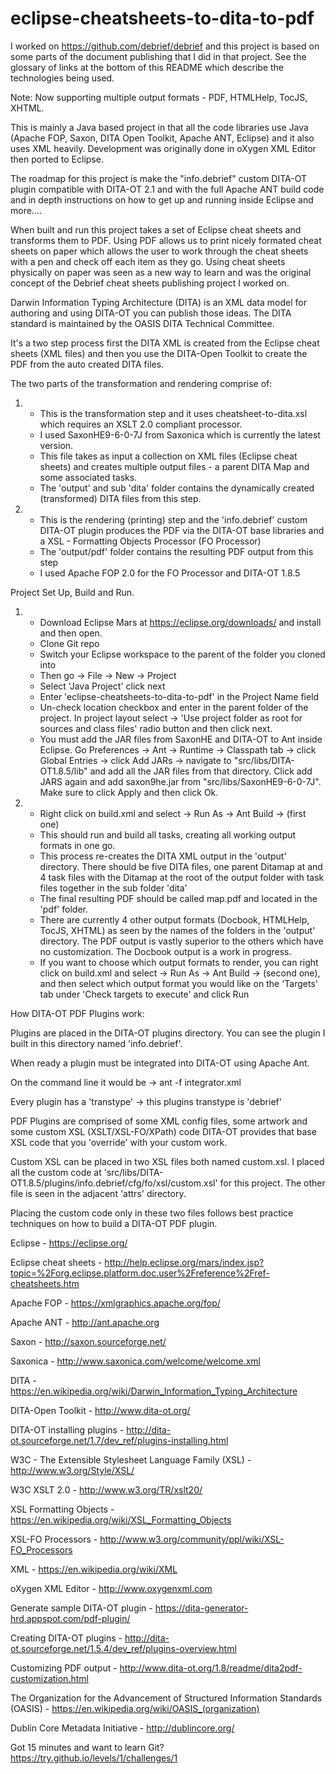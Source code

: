 # eclipse-cheatsheets-to-dita-to-pdf

I worked on https://github.com/debrief/debrief and this project is based on some parts of the document publishing that I did in that project.  See the glossary of links at the bottom of this README which describe the technologies being used.

Note: Now supporting multiple output formats - PDF, HTMLHelp, TocJS, XHTML.

This is mainly a Java based project in that all the code libraries use Java (Apache FOP, Saxon, DITA Open Toolkit, Apache ANT, Eclipse) and it also uses XML heavily.   Development was originally done in oXygen XML Editor then ported to Eclipse.

The roadmap for this project is make the "info.debrief" custom DITA-OT plugin compatible with DITA-OT 2.1 and with the full Apache ANT build code and in depth instructions on how to get up and running inside Eclipse and more.... 

When built and run this project takes a set of Eclipse cheat sheets and transforms them to PDF.  Using PDF allows us to print nicely formated cheat sheets on paper which allows the user to work through the cheat sheets with a pen and check off each item as they go.  Using cheat sheets physically on paper was seen as a new way to learn and was the original concept of the Debrief cheat sheets publishing project I worked on.

Darwin Information Typing Architecture (DITA) is an XML data model for authoring and using DITA-OT you can publish those ideas. The DITA standard is maintained by the OASIS DITA Technical Committee.

It's a two step process first the DITA XML is created from the Eclipse cheat sheets (XML files) and then you use the DITA-Open Toolkit to create the PDF from the auto created DITA files.

The two parts of the transformation and rendering comprise of:

1.	- This is the transformation step and it uses cheatsheet-to-dita.xsl which requires an XSLT 2.0 compliant processor.
	- I used SaxonHE9-6-0-7J from Saxonica which is currently the latest version.
	- This file takes as input a collection on XML files (Eclipse cheat sheets) and creates multiple output files - a parent DITA Map and some associated tasks.
	- The 'output' and sub 'dita' folder contains the dynamically created (transformed) DITA files from this step. 
	
	
2.	- This is the rendering (printing) step and the 'info.debrief' custom DITA-OT plugin produces the PDF via the DITA-OT base libraries and a XSL - Formatting Objects Processor (FO Processor)
	- The 'output/pdf' folder contains the resulting PDF output from this step
	- I used Apache FOP 2.0 for the FO Processor and DITA-OT 1.8.5


Project Set Up, Build and Run.

1. 	- Download Eclipse Mars at https://eclipse.org/downloads/ and install and then open.	
	- Clone Git repo
	- Switch your Eclipse workspace to the parent of the folder you cloned into
	- Then go -> File -> New -> Project
	- Select 'Java Project' click next
	- Enter 'eclipse-cheatsheets-to-dita-to-pdf' in the Project Name field
	- Un-check location checkbox and enter in the parent folder of the project. In project layout select -> 'Use project folder as root for sources and class files' radio button and then click next.
	- You must add the JAR files from SaxonHE and DITA-OT to Ant inside Eclipse. Go Preferences -> Ant -> Runtime -> Classpath tab -> click Global Entries -> click Add JARs -> navigate to "src/libs/DITA-OT1.8.5/lib" and add all the JAR files from that directory.  Click add JARS again and add saxon9he.jar from  "src/libs/SaxonHE9-6-0-7J".  Make sure to click Apply and then click Ok.
		
	
2.  - Right click on build.xml and select -> Run As -> Ant Build -> (first one)
	- This should run and build all tasks, creating all working output formats in one go.
	- This process re-creates the DITA XML output in the 'output' directory.  There should be five DITA files, one parent Ditamap at and 4 task files with the Ditamap at the root of the output folder with task files together in the sub folder 'dita'
	- The final resulting PDF should be called map.pdf and located in the 'pdf' folder.
	- There are currently 4 other output formats (Docbook, HTMLHelp, TocJS, XHTML) as seen by the names of the folders in the 'output' directory.  The PDF output is vastly superior to the others which have no customization.  The Docbook output is a work in progress. 
	- If you want to choose which output formats to render, you can right click on build.xml and select -> Run As -> Ant Build -> (second one), and then select which output format you would like on the 'Targets' tab under 'Check targets to execute' and click Run

	
How DITA-OT PDF Plugins work:

Plugins are placed in the DITA-OT plugins directory.  You can see the plugin I built in this directory named 'info.debrief'.

When ready a plugin must be integrated into DITA-OT using Apache Ant. 
 
On the command line it would be -> ant -f integrator.xml

Every plugin has a 'transtype' -> this plugins transtype is 'debrief'

PDF Plugins are comprised of some XML config files, some artwork and some custom XSL (XSLT/XSL-FO/XPath) code 
DITA-OT provides that base XSL code that you 'override' with your custom work.

Custom XSL can be placed in two XSL files both named custom.xsl.  I placed all the custom code at 'src/libs/DITA-OT1.8.5/plugins/info.debrief/cfg/fo/xsl/custom.xsl' for this project.  The other file is seen in the adjacent 'attrs' directory. 
 
Placing the custom code only in these two files follows best practice techniques on how to build a DITA-OT PDF plugin.


Eclipse - https://eclipse.org/ 

Eclipse cheat sheets - http://help.eclipse.org/mars/index.jsp?topic=%2Forg.eclipse.platform.doc.user%2Freference%2Fref-cheatsheets.htm

Apache FOP - https://xmlgraphics.apache.org/fop/

Apache ANT - http://ant.apache.org

Saxon - http://saxon.sourceforge.net/

Saxonica - http://www.saxonica.com/welcome/welcome.xml

DITA - https://en.wikipedia.org/wiki/Darwin_Information_Typing_Architecture

DITA-Open Toolkit - http://www.dita-ot.org/

DITA-OT installing plugins - http://dita-ot.sourceforge.net/1.7/dev_ref/plugins-installing.html

W3C - The Extensible Stylesheet Language Family (XSL) - http://www.w3.org/Style/XSL/

W3C XSLT 2.0 - http://www.w3.org/TR/xslt20/ 

XSL Formatting Objects - https://en.wikipedia.org/wiki/XSL_Formatting_Objects

XSL-FO Processors - http://www.w3.org/community/ppl/wiki/XSL-FO_Processors

XML - https://en.wikipedia.org/wiki/XML

oXygen XML Editor - http://www.oxygenxml.com

Generate sample DITA-OT plugin - https://dita-generator-hrd.appspot.com/pdf-plugin/

Creating DITA-OT plugins - http://dita-ot.sourceforge.net/1.5.4/dev_ref/plugins-overview.html

Customizing PDF output - http://www.dita-ot.org/1.8/readme/dita2pdf-customization.html

The Organization for the Advancement of Structured Information Standards (OASIS) - https://en.wikipedia.org/wiki/OASIS_(organization)

Dublin Core Metadata Initiative - http://dublincore.org/

Got 15 minutes and want to learn Git? https://try.github.io/levels/1/challenges/1
